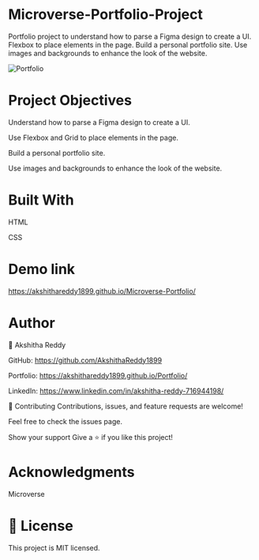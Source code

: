 # Microverse-Portfolio-Project

Portfolio project to understand how to parse a Figma design to create a UI.
Flexbox to place elements in the page.
Build a personal portfolio site.
Use images and backgrounds to enhance the look of the website.

![Portfolio](https://user-images.githubusercontent.com/70577783/143551478-492cca22-8213-4d55-aa40-f85daab4f30e.png)

# Project Objectives

Understand how to parse a Figma design to create a UI.

Use Flexbox and Grid to place elements in the page.

Build a personal portfolio site.

Use images and backgrounds to enhance the look of the website.

# Built With
HTML

CSS

# Demo link

https://akshithareddy1899.github.io/Microverse-Portfolio/

# Author
👤 Akshitha Reddy

GitHub: https://github.com/AkshithaReddy1899

Portfolio: https://akshithareddy1899.github.io/Portfolio/

LinkedIn: https://www.linkedin.com/in/akshitha-reddy-716944198/


🤝 Contributing
Contributions, issues, and feature requests are welcome!

Feel free to check the issues page.

Show your support
Give a ⭐️ if you like this project!

# Acknowledgments

Microverse

# 📝 License
This project is MIT licensed.
